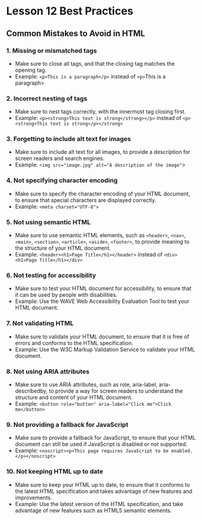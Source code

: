 # Lesson 12 Best Practices

## Common Mistakes to Avoid in HTML
### 1. Missing or mismatched tags
- Make sure to close all tags, and that the closing tag matches the opening tag.
- Example: ```<p>This is a paragraph</p>``` instead of ```<p>```This is a paragraph>

### 2. Incorrect nesting of tags
- Make sure to nest tags correctly, with the innermost tag closing first.
- Example: ```<p><strong>This text is strong</strong></p>``` instead of ```<p><strong>This text is strong</p></strong>```

### 3. Forgetting to include alt text for images
- Make sure to include alt text for all images, to provide a description for screen readers and search engines.
- Example: ```<img src="image.jpg" alt="A description of the image"```>

### 4. Not specifying character encoding
- Make sure to specify the character encoding of your HTML document, to ensure that special characters are displayed correctly.
- Example: ```<meta charset="UTF-8">```

### 5. Not using semantic HTML
- Make sure to use semantic HTML elements, such as ```<header>```, ```<nav>```, ```<main>```, ```<section>```, ```<article>```, ```<aside>```, ```<footer>```, to provide meaning to the structure of your HTML document.
- Example: ```<header><h1>Page Title</h1></header>``` instead of ```<div><h1>Page Title</h1></div>```

### 6. Not testing for accessibility
- Make sure to test your HTML document for accessibility, to ensure that it can be used by people with disabilities.
- Example: Use the WAVE Web Accessibility Evaluation Tool to test your HTML document.

### 7. Not validating HTML
- Make sure to validate your HTML document, to ensure that it is free of errors and conforms to the HTML specification.
- Example: Use the W3C Markup Validation Service to validate your HTML document.

### 8. Not using ARIA attributes
- Make sure to use ARIA attributes, such as role, aria-label, aria-describedby, to provide a way for screen readers to understand the structure and content of your HTML document.
- Example: ```<button role="button" aria-label="Click me">Click me</button>```

### 9. Not providing a fallback for JavaScript
- Make sure to provide a fallback for JavaScript, to ensure that your HTML document can still be used if JavaScript is disabled or not supported.
- Example: ```<noscript><p>This page requires JavaScript to be enabled.</p></noscript>```

### 10. Not keeping HTML up to date
- Make sure to keep your HTML up to date, to ensure that it conforms to the latest HTML specification and takes advantage of new features and improvements.
- Example: Use the latest version of the HTML specification, and take advantage of new features such as HTML5 semantic elements.

